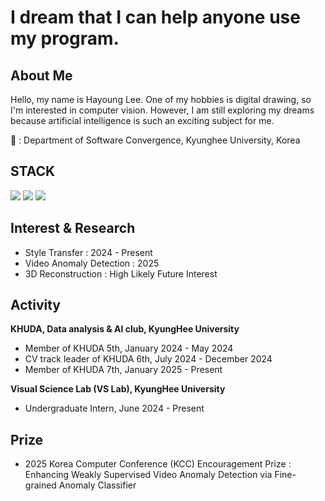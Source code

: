 # I dream that I can help anyone use my program.

## About Me

Hello, my name is Hayoung Lee. 
One of my hobbies is digital drawing, so I'm interested in computer vision. 
However, I am still exploring my dreams because artificial intelligence is such an exciting subject for me.

🏫 : Department of Software Convergence, Kyunghee University, Korea


## STACK

<img src="https://img.shields.io/badge/C++-00599C?style=for-the-badge&logo=C%2B%2B&logoColor=white"/> <img src="https://img.shields.io/badge/Python-3776AB?style=for-the-badge&logo=Python&logoColor=white"> <img src="https://img.shields.io/badge/PyTorch-EE4C2C?style=for-the-badge&logo=PyTorch&logoColor=white"> 

## Interest & Research

- Style Transfer : 2024 - Present
- Video Anomaly Detection : 2025
- 3D Reconstruction : High Likely Future Interest 


## Activity

**KHUDA, Data analysis & AI club, KyungHee University**
- Member of KHUDA 5th, January 2024 - May 2024
- CV track leader of KHUDA 6th, July 2024 - December 2024
- Member of KHUDA 7th, January 2025 - Present


**Visual Science Lab (VS Lab), KyungHee University**
- Undergraduate Intern, June 2024 - Present

## Prize

- 2025 Korea Computer Conference (KCC) Encouragement Prize : Enhancing Weakly Supervised Video Anomaly Detection via
Fine-grained Anomaly Classifier

